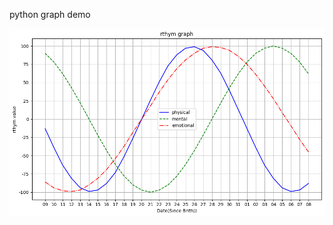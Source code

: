python graph demo 

 ![Image](https://raw.githubusercontent.com/SmallRob/simple-py-graph/main/output.png)
